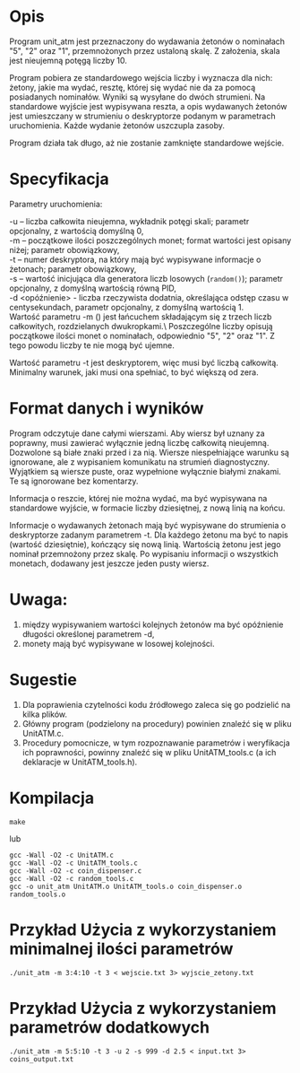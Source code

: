# Opis
Program unit_atm jest przeznaczony do wydawania żetonów o nominałach "5", "2" oraz "1", przemnożonych przez ustaloną skalę. Z założenia, skala jest nieujemną potęgą liczby 10.

Program pobiera ze standardowego wejścia liczby i wyznacza dla nich:
żetony, jakie ma wydać,
resztę, której się wydać nie da za pomocą posiadanych nominałów.
Wyniki są wysyłane do dwóch strumieni. Na standardowe wyjście jest wypisywana reszta, a opis wydawanych żetonów jest umieszczany w strumieniu o deskryptorze podanym w parametrach uruchomienia.
Każde wydanie żetonów uszczupla zasoby. 

Program działa tak długo, aż nie zostanie zamknięte standardowe wejście.


# Specyfikacja
Parametry uruchomienia:

-u <skala>  – liczba całkowita nieujemna, wykładnik potęgi skali;
  parametr opcjonalny, z wartością domyślną 0,\
-m <zasoby> – początkowe ilości poszczególnych monet; format wartości jest opisany niżej;
  parametr obowiązkowy,\
-t <wyniki> – numer deskryptora, na który mają być wypisywane informacje o żetonach;
  parametr obowiązkowy,\
-s <ziarno> – wartość inicjująca dla generatora liczb losowych (`random()`);
  parametr opcjonalny, z domyślną wartością równą PID,\
-d <opóźnienie> - liczba rzeczywista dodatnia, określająca odstęp czasu w centysekundach,
  parametr opcjonalny, z domyślną wartością 1.\
Wartość parametru -m (<zasoby>) jest łańcuchem składającym się z trzech liczb całkowitych, rozdzielanych dwukropkami.\ Poszczególne liczby opisują początkowe ilości monet o nominałach, odpowiednio "5", "2" oraz "1". Z tego powodu liczby te nie mogą być ujemne.

Wartość parametru -t jest deskryptorem, więc musi być liczbą całkowitą. Minimalny warunek, jaki musi ona spełniać, to być większą od zera.



# Format danych i wyników
Program odczytuje dane całymi wierszami. Aby wiersz był uznany za poprawny, musi zawierać wyłącznie jedną liczbę całkowitą nieujemną. Dozwolone są białe znaki przed i za nią.
Wiersze niespełniające warunku są ignorowane, ale z wypisaniem komunikatu na strumień diagnostyczny. Wyjątkiem są wiersze puste, oraz wypełnione wyłącznie białymi znakami. Te są ignorowane bez komentarzy.  

Informacja o reszcie, której nie można wydać, ma być wypisywana na standardowe wyjście, w formacie liczby dziesiętnej, z nową linią na końcu.

Informacje o wydawanych żetonach mają być wypisywane do strumienia o deskryptorze zadanym parametrem -t.
Dla każdego żetonu ma być to napis (wartość dziesiętnie), kończący się nową linią. Wartością żetonu jest jego nominał przemnożony przez skalę. Po wypisaniu informacji o wszystkich monetach, dodawany jest jeszcze jeden pusty wiersz.

# Uwaga:
1. między wypisywaniem wartości kolejnych żetonów ma być opóźnienie długości określonej parametrem -d,
2. monety mają być wypisywane w losowej kolejności.


# Sugestie
1. Dla poprawienia czytelności kodu źródłowego zaleca się go podzielić na kilka plików.
2. Główny program (podzielony na procedury) powinien znaleźć się w pliku UnitATM.c.
3. Procedury pomocnicze, w tym rozpoznawanie parametrów i weryfikacja ich poprawności, powinny znaleźć się w pliku UnitATM_tools.c (a ich deklaracje w UnitATM_tools.h).

# Kompilacja
```
make
```

lub

```
gcc -Wall -O2 -c UnitATM.c
gcc -Wall -O2 -c UnitATM_tools.c
gcc -Wall -O2 -c coin_dispenser.c
gcc -Wall -O2 -c random_tools.c
gcc -o unit_atm UnitATM.o UnitATM_tools.o coin_dispenser.o random_tools.o
```

# Przykład Użycia z wykorzystaniem minimalnej ilości parametrów
```
./unit_atm -m 3:4:10 -t 3 < wejscie.txt 3> wyjscie_zetony.txt
```

# Przykład Użycia z wykorzystaniem parametrów dodatkowych

```
./unit_atm -m 5:5:10 -t 3 -u 2 -s 999 -d 2.5 < input.txt 3> coins_output.txt
```


